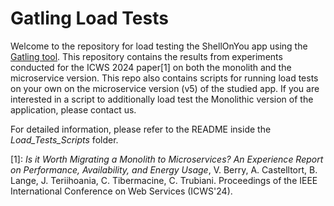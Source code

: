 # Gatling Load Tests

Welcome to the repository for load testing the ShellOnYou app using the [Gatling tool](https://github.com/gatling/gatling?tab=readme-ov-file). This repository contains the results from experiments conducted for the ICWS 2024 paper[1] on both the monolith and the microservice version.
This repo also contains scripts for running load tests on your own on the microservice version (v5) of the studied app. If you are interested in a script to additionally load test the Monolithic version of the application, please contact us.

For detailed information, please refer to the README inside the *Load_Tests_Scripts* folder.

[1]: *Is it Worth Migrating a Monolith to Microservices? An Experience Report on Performance, Availability, and Energy Usage*, V. Berry, A. Castelltort, B. Lange, J. Teriihoania, C. Tibermacine, C. Trubiani. Proceedings of the IEEE International Conference on Web Services (ICWS'24).
